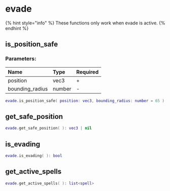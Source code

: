 # evade

{% hint style="info" %}
These functions only work when evade is active.
{% endhint %}

## is\_position\_safe

### Parameters:

| Name | Type | Required |
| :--- | :--- | :--- |
| position | vec3 | + |
| bounding\_radius | number | - |

```lua
evade.is_position_safe( position: vec3, bounding_radius: number = 65 ): bool
```

## get\_safe\_position

```lua
evade.get_safe_position( ): vec3 | nil
```

## is\_evading

```lua
evade.is_evading( ): bool
```

## get\_active\_spells

```lua
evade.get_active_spells( ): list<spell>
```


